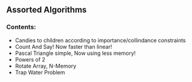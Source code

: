 ## Assorted Algorithms

### Contents:
- Candies to children according to importance/collindance constraints
- Count And Say! Now faster than linear!
- Pascal Triangle simple, Now using less memory!
- Powers of 2
- Rotate Array, N-Memory
- Trap Water Problem
